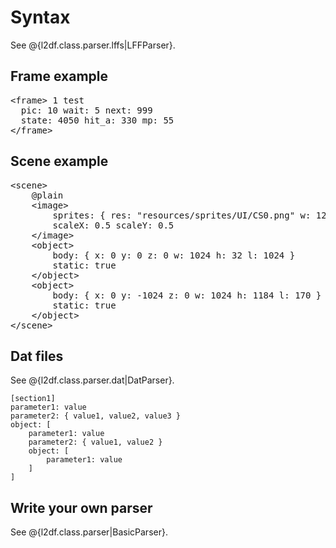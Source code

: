 # Syntax

See @{l2df.class.parser.lffs|LFFParser}.

## Frame example

<pre class="dc-code">
&lt;frame&gt; 1 test
  pic: 10 wait: 5 next: 999
  state: 4050 hit_a: 330 mp: 55
&lt;/frame&gt;
</pre>


## Scene example

<pre class="dc-code">
&lt;scene&gt;
	@plain
	&lt;image&gt;
		sprites: { res: "resources/sprites/UI/CS0.png" w: 1280 h: 720 }
		scaleX: 0.5 scaleY: 0.5
	&lt;/image&gt;
	&lt;object&gt;
		body: { x: 0 y: 0 z: 0 w: 1024 h: 32 l: 1024 }
		static: true
	&lt;/object&gt;
	&lt;object&gt;
		body: { x: 0 y: -1024 z: 0 w: 1024 h: 1184 l: 170 }
		static: true
	&lt;/object&gt;<br/>&lt;/scene&gt;</pre>


## Dat files

See @{l2df.class.parser.dat|DatParser}.


```
[section1]
parameter1: value
parameter2: { value1, value2, value3 }
object: [
    parameter1: value
    parameter2: { value1, value2 }
    object: [
        parameter1: value
    ]
]
```


## Write your own parser

See @{l2df.class.parser|BasicParser}.